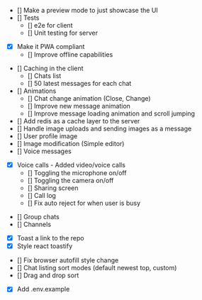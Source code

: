 - [] Make a preview mode to just showcase the UI
- [] Tests
  - [] e2e for client
  - [] Unit testing for server
- [x] Make it PWA compliant
  - [] Improve offline capabilities
- [] Caching in the client
  - [] Chats list
  - [] 50 latest messages for each chat
- [] Animations
  - [] Chat change animation (Close, Change)
  - [] Improve new message animation
  - [] Improve message loading animation and scroll jumping
- [] Add redis as a cache layer to the server
- [] Handle image uploads and sending images as a message
- [] User profile image
- [] Image modification (Simple editor)
- [] Voice messages
- [x] Voice calls - Added video/voice calls
  - [] Toggling the microphone on/off
  - [] Toggling the camera on/off
  - [] Sharing screen
  - [] Call log
  - [] Fix auto reject for when user is busy
- [] Group chats
- [] Channels
- [x] Toast a link to the repo
- [x] Style react toastify
- [] Fix browser autofill style change
- [] Chat listing sort modes (default newest top, custom)
- [] Drag and drop sort
- [x] Add .env.example
